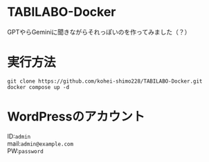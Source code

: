 ﻿# TABILABO-Docker
GPTやらGeminiに聞きながらそれっぽいのを作ってみました（？）

# 実行方法
`git clone https://github.com/kohei-shimo228/TABILABO-Docker.git`<br>
`docker compose up -d`

# WordPressのアカウント
ID:`admin`<br>
mail:`admin@example.com`<br>
PW:`password`<br>
